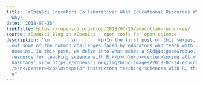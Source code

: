 ```yaml
---
title: 'rOpenSci Educators Collaborative: What Educational Resources Work Well and
  Why?'
date: '2018-07-25'
linkTitle: https://ropensci.org/blog/2018/07/25/educollab-resources/
source: rOpenSci Blog on rOpenSci - open tools for open science
description: "\n        \n        <p>In the first post of this series, we sketched
  out some of the common challenges faced by educators who teach with R across scientific
  domains. In this post, we delve into what makes a &ldquo;good&rdquo; educational
  resource for teaching science with R.</p>\n\n<p><center>\n<img alt = 'educollab
  hashtags' src='https://ropensci.org/img/blog-images/2018-07-24-educollab-challenges/educollab-logo.png'
  />\n</center></p>\n\n<p>For instructors teaching sciences with R, there are a number
  o"
---
```

